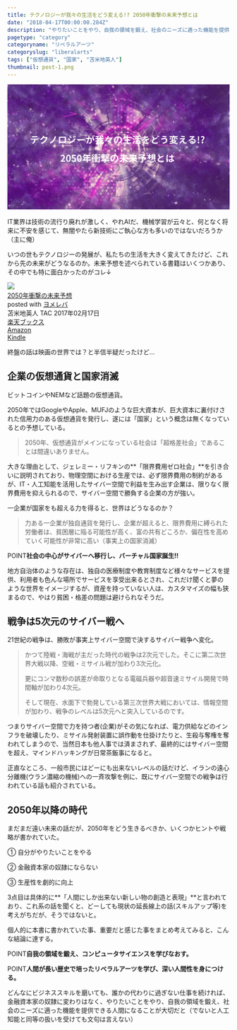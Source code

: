 ```yaml
---
title: テクノロジーが我々の生活をどう変える!? 2050年衝撃の未来予想とは
date: "2018-04-17T00:00:00.284Z"
description: "やりたいことをやり、自我の領域を鍛え、社会のニーズに適った機能を提供できる人間になること、どんなにビジネススキルを磨いても、誰かの代わりに過ぎない仕事を続ければ、金融資本家の奴隷。人工知能と同等の扱いを受けても文句は言えない。"
pagetype: "category"
categoryname: "リベラルアーツ"
categoryslug: "liberalarts"
tags: ["仮想通貨", "国家", "苫米地英人"]
thumbnail: post-1.png
---
```


![](./post-1.png)

IT業界は技術の流行り廃れが激しく、やれAIだ、機械学習が云々と、何となく将来に不安を感じて、無闇やたら新技術にご執心な方も多いのではないだろうか（主に俺）

いつの世もテクノロジーの発展が、私たちの生活を大きく変えてきたけど、これから先の未来がどうなるのか。未来予想を述べられている書籍はいくつかあり、その中でも特に面白かったのがコレ↓

<div class="cstmreba"><div class="booklink-box"><div class="booklink-image"><a href="https://hb.afl.rakuten.co.jp/hgc/146fe51c.1fd043a3.146fe51d.605dc196/yomereba_main_201902282241087071?pc=http%3A%2F%2Fbooks.rakuten.co.jp%2Frb%2F14705853%2F%3Fscid%3Daf_ich_link_urltxt%26m%3Dhttp%3A%2F%2Fm.rakuten.co.jp%2Fev%2Fbook%2F" target="_blank"  rel="noopener noreferrer"><img src="https://thumbnail.image.rakuten.co.jp/@0_mall/book/cabinet/1116/9784813271116.jpg?_ex=160x160" style="border: none;" /></a></div><div class="booklink-info"><div class="booklink-name"><a href="https://hb.afl.rakuten.co.jp/hgc/146fe51c.1fd043a3.146fe51d.605dc196/yomereba_main_201902282241087071?pc=http%3A%2F%2Fbooks.rakuten.co.jp%2Frb%2F14705853%2F%3Fscid%3Daf_ich_link_urltxt%26m%3Dhttp%3A%2F%2Fm.rakuten.co.jp%2Fev%2Fbook%2F" target="_blank"  rel="noopener noreferrer">2050年衝撃の未来予想</a><div class="booklink-powered-date">posted with <a href="https://yomereba.com" rel="nofollow noopener noreferrer" target="_blank">ヨメレバ</a></div></div><div class="booklink-detail">苫米地英人 TAC 2017年02月17日    </div><div class="booklink-link2"><div class="shoplinkrakuten"><a href="https://hb.afl.rakuten.co.jp/hgc/146fe51c.1fd043a3.146fe51d.605dc196/yomereba_main_201902282241087071?pc=http%3A%2F%2Fbooks.rakuten.co.jp%2Frb%2F14705853%2F%3Fscid%3Daf_ich_link_urltxt%26m%3Dhttp%3A%2F%2Fm.rakuten.co.jp%2Fev%2Fbook%2F" target="_blank"  rel="noopener noreferrer">楽天ブックス</a></div><div class="shoplinkamazon"><a href="https://www.amazon.co.jp/exec/obidos/asin/4813271111/kanon123-22/" target="_blank"  rel="noopener noreferrer">Amazon</a></div><div class="shoplinkkindle"><a href="https://www.amazon.co.jp/gp/search?keywords=2050%94N%8F%D5%8C%82%82%CC%96%A2%97%88%97%5C%91z&__mk_ja_JP=%83J%83%5E%83J%83i&url=node%3D2275256051&tag=kanon123-22" target="_blank"  rel="noopener noreferrer">Kindle</a></div>                              	  	  	  	  	</div></div><div class="booklink-footer"></div></div></div>

終盤の話は映画の世界では？と半信半疑だったけど...

## 企業の仮想通貨と国家消滅

ビットコインやNEMなど話題の仮想通貨。

2050年ではGoogleやApple、MUFJのような巨大資本が、巨大資本に裏付けされた信用力のある仮想通貨を発行し、遂には「国家」という概念は無くなっているとの予想している。

> 2050年、仮想通貨がメインになっている社会は「超格差社会」であることは間違いありません。

大きな理由として、ジェレミー・リフキンの**「限界費用ゼロ社会」**を引き合いに説明されており、物理空間における生産では、必ず限界費用の制約があるが、IT・人工知能を活用したサイバー空間で利益を生み出す企業は、限りなく限界費用を抑えられるので、サイバー空間で勝負する企業の方が強い。

一企業が国家をも超える力を得ると、世界はどうなるのか？

> 力ある一企業が独自通貨を発行し、企業が超えると、限界費用に縛られた労働者は、貧困層に陥る可能性が高く、富の共有どころか、偏在性を高めていく可能性が非常に高い（事実上の国家消滅）

<span class="mark">POINT</span>**社会の中心がサイバーへ移行し、バーチャル国家誕生!!**

地方自治体のような存在は、独自の医療制度や教育制度など様々なサービスを提供、利用者も色んな場所でサービスを享受出来るとされ、これだけ聞くと夢のような世界をイメージするが、資産を持っていない人は、カスタマイズの幅も狭まるので、やはり貧困・格差の問題は避けられなそうだ。

## 戦争は5次元のサイバー戦へ

21世紀の戦争は、勝敗が事実上サイバー空間で決するサイバー戦争へ変化。

> かつて陸戦・海戦が主だった時代の戦争は2次元でした。そこに第二次世界大戦以降、空戦・ミサイル戦が加わり3次元化。
>
> 更にコンマ数秒の誤差が命取りとなる電磁兵器や超音速ミサイル開発で時間軸が加わり4次元。
>
> そして現在、水面下で勃発している第三次世界大戦においては、情報空間が加わり、戦争のレベルは5次元へと突入しているのです。

つまりサイバー空間で力を持つ者(企業)がその気になれば、電力供給などのインフラを破壊したり、ミサイル発射装置に誤作動を仕掛けたりと、生殺与奪権を奪われてしまうので、当然日本も他人事では済まされず、最終的にはサイバー空間を超え、マインドハッキングが日常茶飯事になると。

正直なところ、一般市民にはどーにも出来ないレベルの話だけど、イランの遠心分離機(ウラン濃縮の機械)への一斉攻撃を例に、既にサイバー空間での戦争は行われている話も紹介されている。

## 2050年以降の時代

まだまだ遠い未来の話だが、2050年をどう生きるべきか、いくつかヒントや戦略が書かれていた。

<div class="blackboard-box">
<p>① 自分がやりたいことをやる</p>
<p>② 金融資本家の奴隷にならない</p>
<p>③ 生産性を劇的に向上</p>
<div class="chalk1"></div>
<div class="chalk2"></div>
</div>

3点目は具体的に**「人間にしか出来ない新しい物の創造と表現」**と言われており、これ系の話を聞くと、どーしても現状の延長線上の話(スキルアップ等)を考えがちだが、そうではないと。

個人的に本書に書かれていた事、重要だと感じた事をまとめ考えてみると、こんな結論に達する。

<span class="mark">POINT</span>**自我の領域を鍛え、コンピュータサイエンスを学びなおす。**

<span class="mark">POINT</span>**人間が長い歴史で培ったリベラルアーツを学び、深い人間性を身につける。**

どんなにビジネススキルを磨いても、誰かの代わりに過ぎない仕事を続ければ、金融資本家の奴隷に変わりはなく、やりたいことをやり、自我の領域を鍛え、社会のニーズに適った機能を提供できる人間になることが大切だと（でないと人工知能と同等の扱いを受けても文句は言えない）